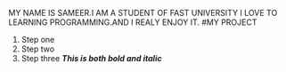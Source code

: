 MY NAME IS SAMEER.I AM A STUDENT OF  FAST UNIVERSITY
I LOVE TO LEARNING  PROGRAMMING.AND I  REALY  ENJOY IT.
#MY  PROJECT
1. Step one
1. Step two
1. Step three
**_This is both bold and italic_**

